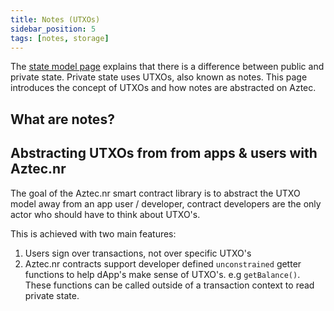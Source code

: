 ```yaml
---
title: Notes (UTXOs)
sidebar_position: 5
tags: [notes, storage]
---
```


The [state model page](./state_model.md) explains that there is a difference between public and private state. Private state uses UTXOs, also known as notes. This page introduces the concept of UTXOs and how notes are abstracted on Aztec.

## What are notes?



## Abstracting UTXOs from from apps & users with Aztec.nr

The goal of the Aztec.nr smart contract library is to abstract the UTXO model away from an app user / developer, contract developers are the only actor who should have to think about UTXO's.

This is achieved with two main features:

1. Users sign over transactions, not over specific UTXO's
2. Aztec.nr contracts support developer defined `unconstrained` getter functions to help dApp's make sense of UTXO's. e.g `getBalance()`. These functions can be called outside of a transaction context to read private state.